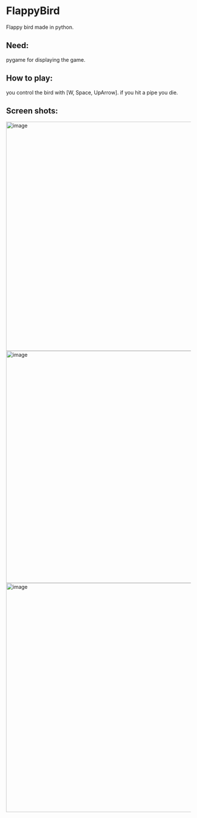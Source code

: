 # FlappyBird
Flappy bird made in python.

## Need:
  pygame for displaying the game.
  
## How to play:
  you control the bird with [W, Space, UpArrow].
  if you hit a pipe you die.

## Screen shots:
  <img width="1200" height="624" alt="image" src="https://github.com/user-attachments/assets/ebc5e6a4-a6e2-44aa-ade7-7075cc999b02" />
  <img width="1197" height="632" alt="image" src="https://github.com/user-attachments/assets/382a8ac3-e90e-49f1-b39d-0c21928539d4" />
  <img width="1200" height="624" alt="image" src="https://github.com/user-attachments/assets/eda079ac-803f-4140-9a52-1b5e464dcfa1" />
